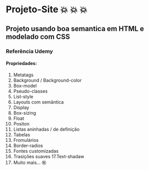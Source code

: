 # Projeto-Site :boom: :boom: :boom:
## Projeto usando boa semantica em HTML e modelado com CSS 
### Referência Udemy
#### Propriedades:
1. Metatags
2. Background / Background-color
3. Box-model
4. Pseudo-classes
5. List-style
6. Layouts com semântica
7. Display
8. Box-sizing
9. Float
10. Positon
11. Listas aninhadas / de definição
12. Tabelas
13. Fromulários
14. Border-radios
15. Fontes customizadas
16. Trasições suaves
17.Text-shadaw
18. Muito mais...
:congratulations:
